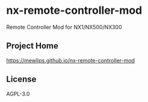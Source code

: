 # nx-remote-controller-mod

Remote Controller Mod for NX1/NX500/NX300

## Project Home

https://mewlips.github.io/nx-remote-controller-mod

## License

AGPL-3.0
